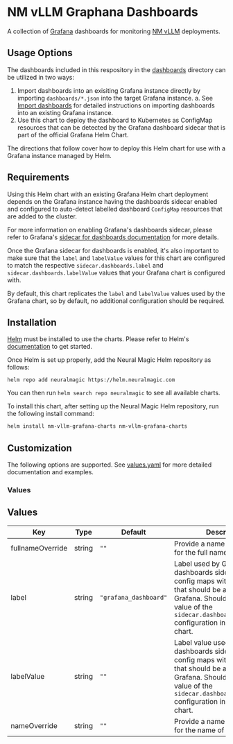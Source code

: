 # NM vLLM Graphana Dashboards

A collection of [Grafana](https://grafana.com/) dashboards for monitoring [NM
vLLM](https://github.com/neuralmagic/nm-vllm) deployments.

## Usage Options

The dashboards included in this respository in the [dashboards](/dashboards)
directory can be utilized in two ways:

1. Import dashboards into an exisiting Grafana instance directly by importing
   `dashboards/*.json` into the target Grafana instance.
   a. See [Import
   dashboards](https://grafana.com/docs/grafana/latest/dashboards/build-dashboards/import-dashboards/)
   for detailed instructions on importing dashboards into an existing Grafana
   instance.
2. Use this chart to deploy the dashboard to Kubernetes as ConfigMap resources
   that can be detected by the Grafana dashboard sidecar that is part of the
   official Grafana Helm Chart.

The directions that follow cover how to deploy this Helm chart for use with a
Grafana instance managed by Helm.

## Requirements

Using this Helm chart with an existing Grafana Helm chart deployment depends on
the Grafana instance having the dashboards sidecar enabled and configured to
auto-detect labelled dashboard `ConfigMap` resources that are added to the
cluster.

For more information on enabling Grafana's dashboards sidecar, please refer to
Grafana's [sidecar for dashboards
documentation](https://github.com/grafana/helm-charts/blob/main/charts/grafana/README.md#sidecar-for-dashboards)
for more details.

Once the Grafana sidecar for dashboards is enabled, it's also important to make
sure that the `label` and `labelValue` values for this chart are configured to
match the respective `sidecar.dashboards.label` and
`sidecar.dashboards.labelValue` values that your Grafana chart is configured
with.

By default, this chart replicates the `label` and `labelValue` values used by
the Grafana chart, so by default, no additional configuration should be
required.

## Installation

[Helm](https://helm.sh) must be installed to use the charts.
Please refer to Helm's [documentation](https://helm.sh/docs/) to get started.

Once Helm is set up properly, add the Neural Magic Helm repository as follows:

```console
helm repo add neuralmagic https://helm.neuralmagic.com
```

You can then run `helm search repo neuralmagic` to see all available charts.

To install this chart, after setting up the Neural Magic Helm repository, run
the following install command:

```bash
helm install nm-vllm-grafana-charts nm-vllm-grafana-charts
```

## Customization

The following options are supported. See
[values.yaml](/charts/nm-vllm-grafana-dashboards/values.yaml) for more detailed
documentation and examples.

### Values

## Values

| Key | Type | Default | Description |
|-----|------|---------|-------------|
| fullnameOverride | string | `""` | Provide a name to substitute for the full names of resources. |
| label | string | `"grafana_dashboard"` | Label used by Grafana's dashboards sidecar to identify config maps with dashboards that should be added to Grafana. Should match the value of the `sidecar.dashboards.label` configuration in the Grafana chart. |
| labelValue | string | `""` | Label value used by Grafana's dashboards sidecar to identify config maps with dashboards that should be added to Grafana. Should match the value of the `sidecar.dashboards.labelValue` configuration in the Grafana chart. |
| nameOverride | string | `""` | Provide a name to substitute for the name of the chart. |
